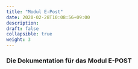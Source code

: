 ```yaml
---
title: "Modul E-Post"
date: 2020-02-28T10:08:56+09:00
description: 
draft: false
collapsible: true
weight: 3
---
```


### Die Dokumentation für das Modul E-POST